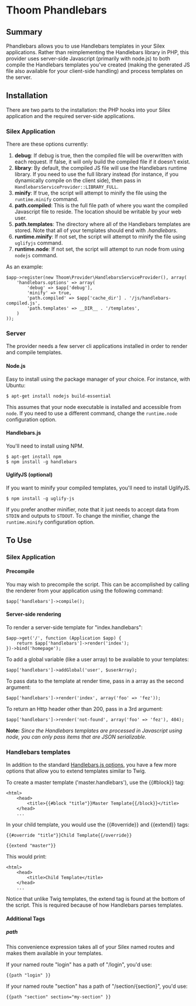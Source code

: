 Thoom Phandlebars
=================

Summary
-------

Phandlebars allows you to use Handlebars templates in your Silex applications. Rather than reimplementing the Handlebars
library in PHP, this provider uses server-side Javascript (primarily with node.js) to both compile the Handlebars templates
you've created (making the generated JS file also available for your client-side handling) and process templates on the server.

Installation
------------

There are two parts to the installation: the PHP hooks into your Silex application and the required server-side applications.

### Silex Application

There are these options currently:

  1. __debug__: If debug is true, then the compiled file will be overwritten with each request. If false, it will only build the compiled file if it doesn't exist.
  1. __library__: By default, the compiled JS file will use the Handlebars runtime library. If you need to use the full library instead
                  (for instance, if you dynamically compile on the client side), then pass in `HandlebarsServiceProvider::LIBRARY_FULL`.
  1. __minify__: If true, the script will attempt to minify the file using the `runtime.minify` command.
  1. __path.compiled__: This is the full file path of where you want the compiled Javascript file to reside. The location should be writable by your web user.
  1. __path.templates__: The directory where all of the Handlebars templates are stored. Note that all of your templates should end with _.handlebars_.
  1. __runtime.minify__: If not set, the script will attempt to minify the file using `uglifyjs` command.
  1. __runtime.node__: If not set, the script will attempt to run node from using `nodejs` command.

As an example:

    $app->register(new Thoom\Provider\HandlebarsServiceProvider(), array(
        'handlebars.options' => array(
            'debug' => $app['debug'],
            'minify' => true,
            'path.compiled' => $app['cache_dir'] . '/js/handlebars-compiled.js',
            'path.templates' => __DIR__ . '/templates',
        )
    ));

### Server

The provider needs a few server cli applications installed in order to render and compile templates.

#### Node.js

Easy to install using the package manager of your choice. For instance, with Ubuntu:

    $ apt-get install nodejs build-essential

This assumes that your node executable is installed and accessible from `node`. If you need to use a different command,
change the `runtime.node` configuration option.

#### Handlebars.js

You'll need to install using NPM.

    $ apt-get install npm
    $ npm install -g handlebars

#### UglifyJS (optional)

If you want to minify your compiled templates, you'll need to install UglifyJS.

    $ npm install -g uglify-js

If you prefer another minifier, note that it just needs to accept data from `STDIN` and outputs to `STDOUT`. To change the
minifier, change the `runtime.minify` configuration option.


To Use
------

### Silex Application

#### Precompile

You may wish to precompile the script. This can be accomplished by calling the renderer from your application using the following command:

    $app['handlebars']->compile();

#### Server-side rendering

To render a server-side template for "index.handlebars":

    $app->get('/', function (Application $app) {
        return $app['handlebars']->render('index');
    })->bind('homepage');

To add a global variable (like a user array) to be available to your templates:

    $app['handlebars']->addGlobal('user', $userArray);

To pass data to the template at render time, pass in a array as the second argument:

    $app['handlebars']->render('index', array('foo' => 'fez'));

To return an Http header other than 200, pass in a 3rd argument:

    $app['handlebars']->render('not-found', array('foo' => 'fez'), 404);

__Note:__ *Since the Handlebars templates are processed in Javascript using node, you can only pass items that are JSON serializable.*


### Handlebars templates

In addition to the standard [Handlebars.js options](https://handlebarsjs.com), you have a few more options that allow you to extend templates similar to Twig.

To create a master template ('master.handlebars'), use the {{#block}} tag:

    <html>
        <head>
            <title>{{#block "title"}}Master Template{{/block}}</title>
        </head>
        ...


In your child template, you would use the {{#override}} and {{extend}} tags:

    {{#override "title"}}Child Template{{/override}}

    {{extend "master"}}

This would print:

    <html>
        <head>
            <title>Child Template</title>
        </head>
        ...

Notice that unlike Twig templates, the extend tag is found at the bottom of the script. This is required because of how Handlebars parses templates.

#### Additional Tags

##### path

This convenience expression takes all of your Silex named routes and makes them available in your templates.

If your named route "login" has a path of "/login", you'd use:

    {{path "login" }}

If your named route "section" has a path of "/section/{section}", you'd use:

    {{path "section" section="my-section" }}


